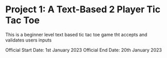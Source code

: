 # Project 1: A Text-Based 2 Player Tic Tac Toe 

This is a beginner level text based tic tac toe game tht accepts and validates users inputs

Official Start Date: 1st January 2023
Official End Date: 20th January 2023
